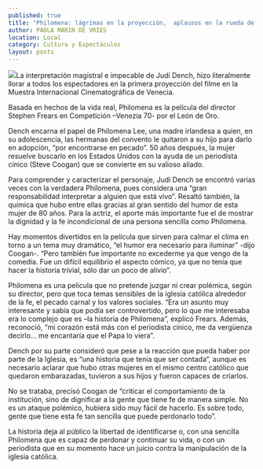 ```yaml
---
published: true
title: "Philomena: lágrimas en la proyección,  aplausos en la rueda de prensa"
author: PAOLA MARIN DE VRIES
location: Local
category: Cultura y Espectáculos
layout: posts
---
```


![](http://i.imgur.com/jwcCclbm.jpg)La interpretación magistral e impecable de Judi Dench, hizo literalmente llorar a todos los espectadores en la primera proyección del filme en la Muestra Internacional Cinematográfica de Venecia.

Basada en hechos de la vida real, Philomena es la película del director Stephen Frears en Competición –Venezia 70- por el León de Oro.

Dench encarna el papel de Philomena Lee, una madre irlandesa a quien, en su adolescencia, las hermanas del convento le quitaron a su hijo para darlo en adopción, “por encontrarse en pecado”. 50 años después, la mujer resuelve buscarlo en los Estados Unidos con la ayuda de un periodista cínico (Steve Coogan) que se convierte en su valioso aliado. 

Para comprender y caracterizar el personaje, Judi Dench se encontró varias veces con la verdadera Philomena, pues considera una “gran responsabilidad interpretar a alguien que está vivo”. Resaltó también, la química que hubo entre ellas gracias al gran sentido del humor de esta mujer de 80 años. Para la actriz, el aporte más importante fue el de mostrar la dignidad y la fe incondicional de una persona sencilla como Philomena.

Hay momentos divertidos en la película que sirven para calmar el clima en torno a un tema muy dramático, “el humor era necesario para iluminar” -dijo Coogan-. “Pero también fue importante no excederme ya que vengo de la comedia. Fue un difícil equilibrio el aspecto cómico, ya que no tenía que hacer la historia trivial, sólo dar un poco de alivio”.

Philomena es una película que no pretende juzgar ni crear polémica, según su director, pero que toca temas sensibles de la iglesia católica alrededor de la fe, el pecado carnal y los valores sociales. “Era un asunto muy interesante y sabía que podía ser controvertido, pero lo que me interesaba era lo complejo que es –la historia de Philomena”, explicó Frears. Además, reconoció, “mi corazón está más con el periodista cínico, me da vergüenza decirlo... me encantaría que el Papa lo viera”.

Dench por su parte consideró que pese a la reacción que pueda haber por parte de la Iglesia, es “una historia que tenía que ser contada”, aunque es necesario aclarar que hubo otras mujeres en el mismo centro católico que quedaron embarazadas, tuvieron a sus hijos y fueron capaces de criarlos.

No se trataba, precisó Coogan de “criticar el comportamiento de la institución, sino de dignificar a la gente que tiene fe de manera simple. No es un ataque polémico, hubiera sido muy fácil de hacerlo. Es sobre todo, gente que tiene esta fe tan sencilla que puede perdonarlo todo”.

La historia deja al público la libertad de identificarse o, con una sencilla Philomena que es capaz de perdonar y continuar su vida, o con un periodista que en su momento hace un juicio contra la manipulación de la iglesia católica.
